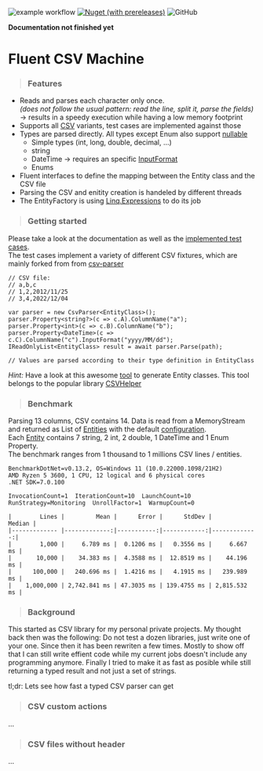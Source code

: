 ![example workflow](https://github.com/travelr/readerFlu/actions/workflows/ci.yml/badge.svg)
[![Nuget (with prereleases)](https://img.shields.io/nuget/vpre/Fluent.CSV.Machine)](https://www.nuget.org/packages/Fluent.CSV.Machine/)
![GitHub](https://img.shields.io/github/license/travelr/FluentCsvMachine)

**Documentation not finished yet**

# Fluent CSV Machine

> ### Features

- Reads and parses each character only once.  
*(does not follow the usual pattern: read the line, split it, parse the fields)*  
-> results in a speedy execution while having a low memory footprint
- Supports all [CSV](https://en.wikipedia.org/wiki/Comma-separated_values#Basic_rules) variants, test cases are implemented against those
- Types are parsed directly. All types except Enum also support [nullable](https://learn.microsoft.com/en-us/dotnet/csharp/language-reference/builtin-types/nullable-value-types) 
	- Simple types (int, long, double, decimal, ...)
	- string
	- DateTime -> requires an specific [InputFormat](https://learn.microsoft.com/en-us/dotnet/standard/base-types/standard-date-and-time-format-strings)
	- Enums
- Fluent interfaces to define the mapping between the Entity class and the CSV file
- Parsing the CSV and enitity creation is handeled by different threads
- The EntityFactory is using [Linq.Expressions](https://learn.microsoft.com/en-us/dotnet/api/system.linq.expressions?view=net-7.0) to do its job

> ### Getting started

Please take a look at the documentation as well as the [implemented test cases](https://github.com/travelr/FluentCsvMachine/blob/main/test/CsvWithHeader.cs).  
The test cases implement a variety of different CSV fixtures, which are mainly forked from from [csv-parser](https://github.com/mafintosh/csv-parser) 

	// CSV file:
	// a,b,c
	// 1,2,2012/11/25
	// 3,4,2022/12/04

	var parser = new CsvParser<EntityClass>();
	parser.Property<string?>(c => c.A).ColumnName("a");
	parser.Property<int>(c => c.B).ColumnName("b");
	parser.Property<DateTime>(c => c.C).ColumnName("c").InputFormat("yyyy/MM/dd");
	IReadOnlyList<EntityClass> result = await parser.Parse(path);

	// Values are parsed according to their type definition in EntityClass

*Hint:* Have a look at this awesome [tool](https://toolslick.com/generation/code/class-from-csv) to generate Entity classes. This tool belongs to the popular library [CSVHelper](https://github.com/JoshClose/CsvHelper)

> ### Benchmark

Parsing 13 columns, CSV contains 14. Data is read from a MemoryStream and returned as List of [Entities](https://github.com/travelr/FluentCsvMachine/blob/main/test/Models/BigDataSet.cs) with the default [configuration](https://github.com/travelr/FluentCsvMachine/blob/main/library/CsvConfiguration.cs).  
Each [Entity](https://github.com/travelr/FluentCsvMachine/blob/main/test/Models/BigDataSet.cs) contains 7 string, 2 int, 2 double, 1 DateTime and 1 Enum Property.  
The benchmark ranges from 1 thousand to 1 millions CSV lines / entities.  


	BenchmarkDotNet=v0.13.2, OS=Windows 11 (10.0.22000.1098/21H2)
	AMD Ryzen 5 3600, 1 CPU, 12 logical and 6 physical cores
	.NET SDK=7.0.100

	InvocationCount=1  IterationCount=10  LaunchCount=10
	RunStrategy=Monitoring  UnrollFactor=1  WarmupCount=0

	|        Lines |         Mean |      Error |      StdDev |       Median |
	|------------- |-------------:|-----------:|------------:|-------------:|
	|        1,000 |     6.789 ms |  0.1206 ms |   0.3556 ms |     6.667 ms |
	|       10,000 |    34.383 ms |  4.3588 ms |  12.8519 ms |    44.196 ms |
	|      100,000 |   240.696 ms |  1.4216 ms |   4.1915 ms |   239.989 ms |
	|    1,000,000 | 2,742.841 ms | 47.3035 ms | 139.4755 ms | 2,815.532 ms |

> ### Background

This started as CSV library for my personal private projects. 
My thought back then was the following: Do not test a dozen libraries, just write one of your one.
Since then it has been rewriten a few times. Mostly to show off that I can still write effient code while my current jobs doesn't include any programming anymore.
Finally I tried to make it as fast as posible while still returning a typed result and not just a set of strings. 

tl;dr: Lets see how fast a typed CSV parser can get

> ### CSV custom actions

...

> ### CSV files without header

...



